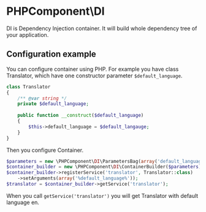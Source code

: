 # PHPComponent\DI #

DI is Dependency Injection container. It will build whole dependency tree of your application.

## Configuration example ##
You can configure container using PHP.
For example you have class Translator, which have one constructor parameter `$default_language`.
```php
class Translator
{
    /** @var string */
    private $default_language;
    
    public function __construct($default_language)
    {
        $this->default_language = $default_langauge;
    }
}
```
Then you configure Container.
```php
$parameters = new \PHPComponent\DI\ParametersBag(array('default_language' => 'en'));
$container_builder = new \PHPComponent\DI\ContainerBuilder($parameters);
$container_builder->registerService('translator', Translator::class)
    ->setArguments(array('%default_language%'));
$translator = $container_builder->getService('translator');
```
When you call `getService('translator')` you will get Translator with default language en.